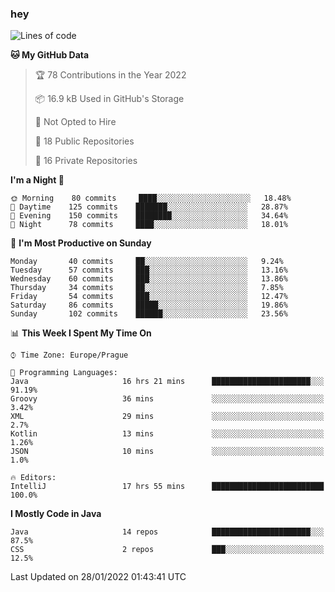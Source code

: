 ### hey

<!--START_SECTION:waka-->
![Lines of code](https://img.shields.io/badge/From%20Hello%20World%20I%27ve%20Written-100%20Thousand%20lines%20of%20code-blue)

**🐱 My GitHub Data** 

> 🏆 78 Contributions in the Year 2022
 > 
> 📦 16.9 kB Used in GitHub's Storage 
 > 
> 🚫 Not Opted to Hire
 > 
> 📜 18 Public Repositories 
 > 
> 🔑 16 Private Repositories  
 > 
**I'm a Night 🦉** 

```text
🌞 Morning    80 commits     ████░░░░░░░░░░░░░░░░░░░░░   18.48% 
🌆 Daytime    125 commits    ███████░░░░░░░░░░░░░░░░░░   28.87% 
🌃 Evening    150 commits    ████████░░░░░░░░░░░░░░░░░   34.64% 
🌙 Night      78 commits     ████░░░░░░░░░░░░░░░░░░░░░   18.01%

```
📅 **I'm Most Productive on Sunday** 

```text
Monday       40 commits     ██░░░░░░░░░░░░░░░░░░░░░░░   9.24% 
Tuesday      57 commits     ███░░░░░░░░░░░░░░░░░░░░░░   13.16% 
Wednesday    60 commits     ███░░░░░░░░░░░░░░░░░░░░░░   13.86% 
Thursday     34 commits     ██░░░░░░░░░░░░░░░░░░░░░░░   7.85% 
Friday       54 commits     ███░░░░░░░░░░░░░░░░░░░░░░   12.47% 
Saturday     86 commits     █████░░░░░░░░░░░░░░░░░░░░   19.86% 
Sunday       102 commits    ██████░░░░░░░░░░░░░░░░░░░   23.56%

```


📊 **This Week I Spent My Time On** 

```text
⌚︎ Time Zone: Europe/Prague

💬 Programming Languages: 
Java                     16 hrs 21 mins      ██████████████████████░░░   91.19% 
Groovy                   36 mins             ░░░░░░░░░░░░░░░░░░░░░░░░░   3.42% 
XML                      29 mins             ░░░░░░░░░░░░░░░░░░░░░░░░░   2.7% 
Kotlin                   13 mins             ░░░░░░░░░░░░░░░░░░░░░░░░░   1.26% 
JSON                     10 mins             ░░░░░░░░░░░░░░░░░░░░░░░░░   1.0%

🔥 Editors: 
IntelliJ                 17 hrs 55 mins      █████████████████████████   100.0%

```

**I Mostly Code in Java** 

```text
Java                     14 repos            ██████████████████████░░░   87.5% 
CSS                      2 repos             ███░░░░░░░░░░░░░░░░░░░░░░   12.5%

```



 Last Updated on 28/01/2022 01:43:41 UTC
<!--END_SECTION:waka-->
